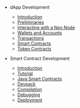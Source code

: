 - dApp Development

  - [Introduction](neo-n3/dapp_development/introduction.md)
  - [Preliminaries](neo-n3/dapp_development/preliminaries.md)
  - [Interacting with a Neo Node](neo-n3/dapp_development/interacting_with_a_node.md)
  - [Wallets and Accounts](neo-n3/dapp_development/wallets_and_accounts.md)
  - [Transactions](neo-n3/dapp_development/transactions.md)
  - [Smart Contracts](neo-n3/dapp_development/smart_contracts.md)
  - [Token Contracts](neo-n3/dapp_development/token_contracts.md)

- Smart Contract Development

  - [Introduction](neo-n3/smart_contract_development/introduction.md)
  - [Tutorial](neo-n3/smart_contract_development/tutorial.md)
  - [Java Smart Contracts](neo-n3/smart_contract_development/java_smart_contracts.md)
  - [Devpack](neo-n3/smart_contract_development/devpack.md)
  - [Compilation](neo-n3/smart_contract_development/compilation.md)
  - [Debugging](neo-n3/smart_contract_development/debugging.md)
  - [Deployment](neo-n3/smart_contract_development/deployment.md)

  <!-- #### [**Contributing**](contributing.md#contributing) 
  TODO: uncomment this as soon as the contributing.md contains information. -->
